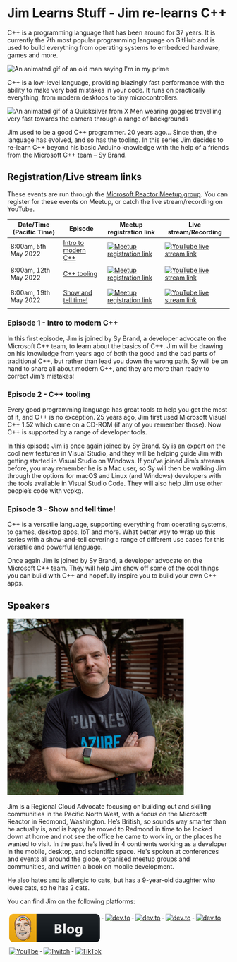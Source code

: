 # Jim Learns Stuff - Jim re-learns C++

C++ is a programming language that has been around for 37 years. It is currently the 7th most popular programming language on GitHub and is used to build everything from operating systems to embedded hardware, games and more.

![An animated gif of an old man saying I'm in my prime](https://media.giphy.com/media/l0IyajjbNiRvCr7RC/giphy.gif)

C++ is a low-level language, providing blazingly fast performance with the ability to make very bad mistakes in your code. It runs on practically everything, from modern desktops to tiny microcontrollers.

![An animated gif of a Quicksilver from X Men wearing goggles travelling very fast towards the camera through a range of backgrounds](https://media.giphy.com/media/d4blalI6x2oc4xAA/giphy.gif)

Jim used to be a good C++ programmer. 20 years ago… Since then, the language has evolved, and so has the tooling. In this series Jim decides to re-learn C++ beyond his basic Arduino knowledge with the help of a friends from the Microsoft C++ team – Sy Brand.

## Registration/Live stream links

These events are run through the [Microsoft Reactor Meetup group](https://www.meetup.com/Microsoft-Reactor-Redmond/). You can register for these events on Meetup, or catch the live stream/recording on YouTube.

| Date/Time (Pacific Time) | Episode | Meetup registration link | Live stream/Recording |
| ---- | ------- | ------------------------ | ----------- |
| 8:00am, 5th May 2022 | [Intro to modern C++](#episode-1---intro-to-modern-c++) | <a href="https://www.meetup.com/Microsoft-Reactor-Redmond/events/285296683/"><img src="https://raw.githubusercontent.com/jimbobbennett/ColoredBadges/main/svg/social/meetup.svg" alt="Meetup registration link" style="vertical-align:top; margin:6px 4px"></a> | <a href="https://aka.ms/JimLearnsStuffep1"><img src="https://raw.githubusercontent.com/jimbobbennett/ColoredBadges/main/svg/streaming/youtube.svg" alt="YouTube live stream link" style="vertical-align:top; margin:6px 4px"></a> |
| 8:00am, 12th May 2022 | [C++ tooling](#episode-2---c++-tooling) | <a href="https://www.meetup.com/Microsoft-Reactor-Redmond/events/285296688/"><img src="https://raw.githubusercontent.com/jimbobbennett/ColoredBadges/main/svg/social/meetup.svg" alt="Meetup registration link" style="vertical-align:top; margin:6px 4px"></a> | <a href="https://aka.ms/JimLearnsStuffep2"><img src="https://raw.githubusercontent.com/jimbobbennett/ColoredBadges/main/svg/streaming/youtube.svg" alt="YouTube live stream link" style="vertical-align:top; margin:6px 4px"></a> |
| 8:00am, 19th May 2022 | [Show and tell time!](#episode-3---show-and-tell-time!) | <a href="https://www.meetup.com/Microsoft-Reactor-Redmond/events/285296694/"><img src="https://raw.githubusercontent.com/jimbobbennett/ColoredBadges/main/svg/social/meetup.svg" alt="Meetup registration link" style="vertical-align:top; margin:6px 4px"></a> | <a href="https://aka.ms/JimLearnsStuffep3"><img src="https://raw.githubusercontent.com/jimbobbennett/ColoredBadges/main/svg/streaming/youtube.svg" alt="YouTube live stream link" style="vertical-align:top; margin:6px 4px"></a> |

### Episode 1 - Intro to modern C++

In this first episode, Jim is joined by Sy Brand, a developer advocate on the Microsoft C++ team, to learn about the basics of C++. Jim will be drawing on his knowledge from years ago of both the good and the bad parts of traditional C++, but rather than lead you down the wrong path, Sy will be on hand to share all about modern C++, and they are more than ready to correct Jim’s mistakes!

### Episode 2 - C++ tooling

Every good programming language has great tools to help you get the most of it, and C++ is no exception. 25 years ago, Jim first used Microsoft Visual C++ 1.52 which came on a CD-ROM (if any of you remember those). Now C++ is supported by a range of developer tools.

In this episode Jim is once again joined by Sy Brand. Sy is an expert on the cool new features in Visual Studio, and they will be helping guide Jim with getting started in Visual Studio on Windows. If you’ve joined Jim’s streams before, you may remember he is a Mac user, so Sy will then be walking Jim through the options for macOS and Linux (and Windows) developers with the tools available in Visual Studio Code. They will also help Jim use other people’s code with vcpkg.

### Episode 3 - Show and tell time!

C++ is a versatile language, supporting everything from operating systems, to games, desktop apps, IoT and more. What better way to wrap up this series with a show-and-tell covering a range of different use cases for this versatile and powerful language.

Once again Jim is joined by Sy Brand, a developer advocate on the Microsoft C++ team. They will help Jim show off some of the cool things you can build with C++ and hopefully inspire you to build your own C++ apps.


## Speakers

![A picture of Jim standing outside a building with his arms crossed looking very handsome in a shirt that says Puppies, Azure and I'm fine](https://github.com/jimbobbennett/jimbobbennett/raw/main/images/Headshot1-tiny-square.png)

Jim is a Regional Cloud Advocate focusing on building out and skilling communities in the Pacific North West, with a focus on the Microsoft Reactor in Redmond, Washington. He’s British, so sounds way smarter than he actually is, and is happy he moved to Redmond in time to be locked down at home and not see the office he came to work in, or the places he wanted to visit. In the past he’s lived in 4 continents working as a developer in the mobile, desktop, and scientific space. He's spoken at conferences and events all around the globe, organised meetup groups and communities, and written a book on mobile development.

He also hates and is allergic to cats, but has a 9-year-old daughter who loves cats, so he has 2 cats.

You can find Jim on the following platforms:

<a href="https://jimbobbennett.io">
  <img src="https://raw.githubusercontent.com/jimbobbennett/ColoredBadges/main/svg/jim/blog.svg" alt="dev.to" style="vertical-align:top; margin:6px 4px">
</a>
<a href="https://twitter.com/jimbobbennett">
  <img src="https://raw.githubusercontent.com/jimbobbennett/ColoredBadges/main/svg/social/twitter.svg" alt="dev.to" style="vertical-align:top; margin:6px 4px">
</a>
<a href="https://instagram.com/jimbobbennett">
  <img src="https://raw.githubusercontent.com/jimbobbennett/ColoredBadges/main/svg/social/instagram.svg" alt="dev.to" style="vertical-align:top; margin:6px 4px">
</a>
<a href="https://linkedin.com/in/jimbobbennett">
  <img src="https://raw.githubusercontent.com/jimbobbennett/ColoredBadges/main/svg/social/linkedin.svg" alt="dev.to" style="vertical-align:top; margin:6px 4px">
</a>
<a href="https://dev.to/jimbobbennett">
  <img src="https://raw.githubusercontent.com/jimbobbennett/ColoredBadges/main/svg/blogs/devto.svg" alt="dev.to" style="vertical-align:top; margin:6px 4px">
</a>
<a href="https://aka.ms/jim/youtube">
  <img src="https://raw.githubusercontent.com/jimbobbennett/ColoredBadges/main/svg/streaming/youtube.svg" alt="YouTbe" style="vertical-align:top; margin:6px 4px">
</a>
<a href="https://twitch.com/jimbobbennett">
  <img src="https://raw.githubusercontent.com/jimbobbennett/ColoredBadges/main/svg/streaming/twitch.svg" alt="Twitch" style="vertical-align:top; margin:6px 4px">
</a>
<a href="https://www.tiktok.com/@jimbobbennett">
  <img src="https://raw.githubusercontent.com/jimbobbennett/ColoredBadges/main/svg/social/tiktok.svg" alt="TikTok" style="vertical-align:top; margin:6px 4px">
</a>